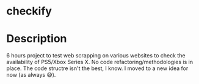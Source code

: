 # checkify

# Description
6 hours project to test web scrapping on various websites to check the availability of PS5/Xbox Series X. No code refactoring/methodologies is in place. The code structre isn't the best, I know. I moved to a new idea for now (as always 😅). 
